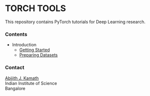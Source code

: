 # TORCH TOOLS

This repository contains PyTorch tutorials for Deep Learning research.

### Contents

- Introduction
	- [Getting Started](./01_intro/GettingStarted.ipynb)
	- [Preparing Datasets](./01_intro/PreparingDatasets.ipynb)

### Contact
[Abijith J. Kamath](https://kamath-abhijith.github.io) <br>
Indian Institute of Science <br>
Bangalore